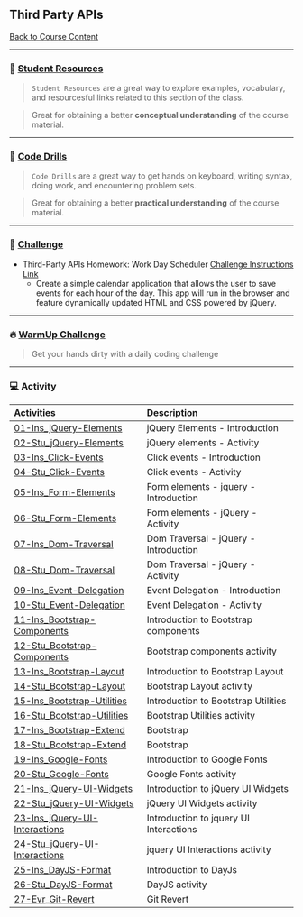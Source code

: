 ## Third Party APIs
[Back to Course Content](../../README.md)

-----
### :book: **[Student Resources](student-resources/README.md)**

> `Student Resources` are a great way to explore examples, vocabulary, and resourcesful links related to this section of the class.

> Great for obtaining a better **conceptual understanding** of the course material. 

------
### :dart: **[Code Drills](code-drills/README.md)**

> `Code Drills` are a great way to get hands on keyboard, writing syntax, doing work, and encountering problem sets. 

> Great for obtaining a better **practical understanding** of the course material. 

-----
### :pencil: **[Challenge](challenge/README.md)**

- Third-Party APIs Homework: Work Day Scheduler
[Challenge Instructions Link](challenge/README.md)
    * Create a simple calendar application that allows the user to save events for each hour of the day. This app will run in the browser and feature dynamically updated HTML and CSS powered by jQuery.

-----

### :fire: **[WarmUp Challenge](warm-up-challenge)**

> Get your hands dirty with a daily coding challenge

-----

### :computer: Activity

|  Activities |  Description |
|:--	|:--
|[01-Ins_jQuery-Elements](activities/01-Ins_jQuery-Elements)| jQuery Elements - Introduction |
|[02-Stu_jQuery-Elements](activities/02-Stu_jQuery-Elements)| jQuery elements - Activity |
|[03-Ins_Click-Events](activities/03-Ins_Click-Events)| Click events - Introduction |
|[04-Stu_Click-Events](activities/04-Stu_Click-Events)| Click events - Activity |
|[05-Ins_Form-Elements](activities/05-Ins_Form-Elements)| Form elements - jquery - Introduction |
|[06-Stu_Form-Elements](activities/06-Stu_Form-Elements)| Form elements - jQuery - Activity |
|[07-Ins_Dom-Traversal](activities/07-Ins_Dom-Traversal)| Dom Traversal - jQuery - Introduction |
|[08-Stu_Dom-Traversal](activities/08-Stu_Dom-Traversal)| Dom Traversal - jQuery - Activity |
|[09-Ins_Event-Delegation](activities/09-Ins_Event-Delegation)| Event Delegation - Introduction |
|[10-Stu_Event-Delegation](activities/10-Stu_Event-Delegation)| Event Delegation - Activity |
|[11-Ins_Bootstrap-Components](activities/11-Ins_Bootstrap-Components)| Introduction to Bootstrap components |
|[12-Stu_Bootstrap-Components](activities/12-Stu_Bootstrap-Components)| Bootstrap components activity |
|[13-Ins_Bootstrap-Layout](activities/13-Ins_Bootstrap-Layout)| Introduction to Bootstrap Layout |
|[14-Stu_Bootstrap-Layout](activities/14-Stu_Bootstrap-Layout)| Bootstrap Layout activity |
|[15-Ins_Bootstrap-Utilities](activities/15-Ins_Bootstrap-Utilities)| Introduction to Bootstrap Utilities
|[16-Stu_Bootstrap-Utilities](activities/16-Stu_Bootstrap-Utilities)| Bootstrap Utilities activity
|[17-Ins_Bootstrap-Extend](activities/17-Ins_Bootstrap-Extend)| Bootstrap |
|[18-Stu_Bootstrap-Extend](activities/18-Stu_Bootstrap-Extend)| Bootstrap |
|[19-Ins_Google-Fonts](activities/19-Ins_Google-Fonts)| Introduction to Google Fonts |
|[20-Stu_Google-Fonts](activities/20-Stu_Google-Fonts)| Google Fonts activity |
|[21-Ins_jQuery-UI-Widgets](activities/21-Ins_jQuery-UI-Widgets)| Introduction to jQuery UI Widgets |
|[22-Stu_jQuery-UI-Widgets](activities/22-Stu_jQuery-UI-Widgets)| jQuery UI Widgets activity |
|[23-Ins_jQuery-UI-Interactions](activities/23-Ins_jQuery-UI-Interactions)| Introduction to jquery UI Interactions |
|[24-Stu_jQuery-UI-Interactions](activities/24-Stu_jQuery-UI-Interactions)| jquery UI Interactions activity |
|[25-Ins_DayJS-Format](activities/25-Ins_DayJS-Format)| Introduction to DayJs |
|[26-Stu_DayJS-Format](activities/26-Stu_DayJS-Format)| DayJS activity |
|[27-Evr_Git-Revert](activities/27-Evr_Git-Revert)| Git Revert |
